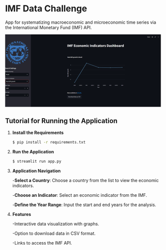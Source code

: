# IMF Data Challenge

App for systematizing macroeconomic and microeconomic time series via the International Monetary Fund (IMF) API.

![Dashboard](IMF.gif)

## Tutorial for Running the Application

1. **Install the Requirements**
   ```bash
   $ pip install -r requirements.txt
2. **Run the Application**
   ```bash
   $ streamlit run app.py
3. **Application Navigation**

   -**Select a Country**: Choose a country from the list to view the economic indicators.
   
   -**Choose an Indicator**: Select an economic indicator from the IMF.
   
   -**Define the Year Range**: Input the start and end years for the analysis.
5. **Features**
   
   -Interactive data visualization with graphs.
   
   -Option to download data in CSV format.
   
   -Links to access the IMF API.




